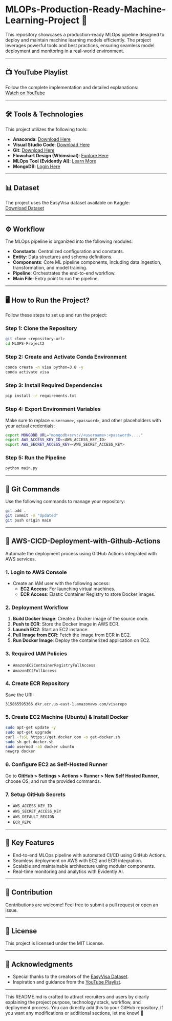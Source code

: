 # MLOPs-Production-Ready-Machine-Learning-Project 🚀  

This repository showcases a production-ready MLOps pipeline designed to deploy and maintain machine learning models efficiently. The project leverages powerful tools and best practices, ensuring seamless model deployment and monitoring in a real-world environment.

---

## 📺 YouTube Playlist  
Follow the complete implementation and detailed explanations:  
[Watch on YouTube](https://youtube.com/playlist?list=PLkz_y24mlSJZvJOj1UXiJPVRQrNFdNEXX&si=FRFLpnve9MS6Rii9)  

---

## 🛠 Tools & Technologies  
This project utilizes the following tools:  
- **Anaconda**: [Download Here](https://www.anaconda.com/)  
- **Visual Studio Code**: [Download Here](https://code.visualstudio.com/download)  
- **Git**: [Download Here](https://git-scm.com/)  
- **Flowchart Design (Whimsical)**: [Explore Here](https://whimsical.com/)  
- **MLOps Tool (Evidently AI)**: [Learn More](https://www.evidentlyai.com/)  
- **MongoDB**: [Login Here](https://account.mongodb.com/account/login)  

---

## 📊 Dataset  
The project uses the EasyVisa dataset available on Kaggle:  
[Download Dataset](https://www.kaggle.com/datasets/moro23/easyvisa-dataset)

---

## ⚙️ Workflow  
The MLOps pipeline is organized into the following modules:  
- **Constants**: Centralized configuration and constants.  
- **Entity**: Data structures and schema definitions.  
- **Components**: Core ML pipeline components, including data ingestion, transformation, and model training.  
- **Pipeline**: Orchestrates the end-to-end workflow.  
- **Main File**: Entry point to run the pipeline.  

---

## 🖥 How to Run the Project?  
Follow these steps to set up and run the project:  

### Step 1: Clone the Repository  
```bash
git clone <repository-url>
cd MLOPS-Project2
```

### Step 2: Create and Activate Conda Environment  
```bash
conda create -n visa python=3.8 -y
conda activate visa
```

### Step 3: Install Required Dependencies  
```bash
pip install -r requirements.txt
```

### Step 4: Export Environment Variables  
Make sure to replace `<username>`, `<password>`, and other placeholders with your actual credentials:  
```bash
export MONGODB_URL="mongodb+srv://<username>:<password>...."
export AWS_ACCESS_KEY_ID=<AWS_ACCESS_KEY_ID>
export AWS_SECRET_ACCESS_KEY=<AWS_SECRET_ACCESS_KEY>
```

### Step 5: Run the Pipeline  
```bash
python main.py
```

---

## 📂 Git Commands  
Use the following commands to manage your repository:  
```bash
git add .
git commit -m "Updated"
git push origin main
```

---

## 🚀 AWS-CICD-Deployment-with-Github-Actions  
Automate the deployment process using GitHub Actions integrated with AWS services.  

### 1. **Login to AWS Console**  
- Create an IAM user with the following access:  
  - **EC2 Access**: For launching virtual machines.  
  - **ECR Access**: Elastic Container Registry to store Docker images.  

### 2. **Deployment Workflow**  
1. **Build Docker Image**: Create a Docker image of the source code.  
2. **Push to ECR**: Store the Docker image in AWS ECR.  
3. **Launch EC2**: Start an EC2 instance.  
4. **Pull Image from ECR**: Fetch the image from ECR in EC2.  
5. **Run Docker Image**: Deploy the containerized application on EC2.  

### 3. **Required IAM Policies**  
- `AmazonEC2ContainerRegistryFullAccess`  
- `AmazonEC2FullAccess`  

### 4. **Create ECR Repository**  
Save the URI:  
```
315865595366.dkr.ecr.us-east-1.amazonaws.com/visarepo
```

### 5. **Create EC2 Machine (Ubuntu) & Install Docker**  
```bash
sudo apt-get update -y
sudo apt-get upgrade
curl -fsSL https://get.docker.com -o get-docker.sh
sudo sh get-docker.sh
sudo usermod -aG docker ubuntu
newgrp docker
```

### 6. **Configure EC2 as Self-Hosted Runner**  
Go to **GitHub > Settings > Actions > Runner > New Self Hosted Runner**, choose OS, and run the provided commands.

### 7. **Setup GitHub Secrets**  
- `AWS_ACCESS_KEY_ID`  
- `AWS_SECRET_ACCESS_KEY`  
- `AWS_DEFAULT_REGION`  
- `ECR_REPO`  

---

## 🎯 Key Features  
- End-to-end MLOps pipeline with automated CI/CD using GitHub Actions.  
- Seamless deployment on AWS with EC2 and ECR integration.  
- Scalable and maintainable architecture using modular components.  
- Real-time monitoring and analytics with Evidently AI.  

---

## 🤝 Contribution  
Contributions are welcome! Feel free to submit a pull request or open an issue.  

---

## 📄 License  
This project is licensed under the MIT License.  

---

## 🎉 Acknowledgments  
- Special thanks to the creators of the [EasyVisa Dataset](https://www.kaggle.com/datasets/moro23/easyvisa-dataset).  
- Inspiration and guidance from the [YouTube Playlist](https://youtube.com/playlist?list=PLkz_y24mlSJZvJOj1UXiJPVRQrNFdNEXX&si=FRFLpnve9MS6Rii9).  

---

This README.md is crafted to attract recruiters and users by clearly explaining the project purpose, technology stack, workflow, and deployment process. You can directly add this to your GitHub repository. If you want any modifications or additional sections, let me know! 🚀
